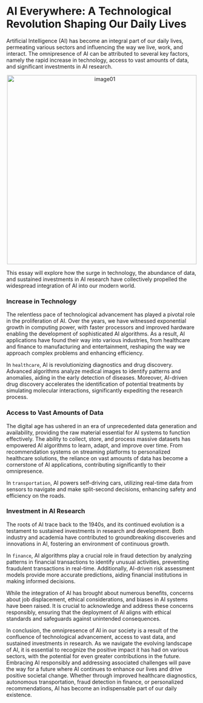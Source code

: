 # AI Everywhere: A Technological Revolution Shaping Our Daily Lives

Artificial Intelligence (AI) has become an integral part of our daily lives, permeating various sectors and influencing the way we live, work, and interact. The omnipresence of AI can be attributed to several key factors, namely the rapid increase in technology, access to vast amounts of data, and significant investments in AI research.

<p align="center">
	<img src="./image/should-ai-replace-scientists-image02.png" alt="image01" width="500">
</p>

This essay will explore how the surge in technology, the abundance of data, and sustained investments in AI research have collectively propelled the widespread integration of AI into our modern world.

### Increase in Technology

The relentless pace of technological advancement has played a pivotal role in the proliferation of AI. Over the years, we have witnessed exponential growth in computing power, with faster processors and improved hardware enabling the development of sophisticated AI algorithms. As a result, AI applications have found their way into various industries, from healthcare and finance to manufacturing and entertainment, reshaping the way we approach complex problems and enhancing efficiency.

In `healthcare`, AI is revolutionizing diagnostics and drug discovery. Advanced algorithms analyze medical images to identify patterns and anomalies, aiding in the early detection of diseases. Moreover, AI-driven drug discovery accelerates the identification of potential treatments by simulating molecular interactions, significantly expediting the research process.

### Access to Vast Amounts of Data

The digital age has ushered in an era of unprecedented data generation and availability, providing the raw material essential for AI systems to function effectively. The ability to collect, store, and process massive datasets has empowered AI algorithms to learn, adapt, and improve over time. From recommendation systems on streaming platforms to personalized healthcare solutions, the reliance on vast amounts of data has become a cornerstone of AI applications, contributing significantly to their omnipresence.

In `transportation`, AI powers self-driving cars, utilizing real-time data from sensors to navigate and make split-second decisions, enhancing safety and efficiency on the roads.

### Investment in AI Research

The roots of AI trace back to the 1940s, and its continued evolution is a testament to sustained investments in research and development. Both industry and academia have contributed to groundbreaking discoveries and innovations in AI, fostering an environment of continuous growth.

In `finance`, AI algorithms play a crucial role in fraud detection by analyzing patterns in financial transactions to identify unusual activities, preventing fraudulent transactions in real-time. Additionally, AI-driven risk assessment models provide more accurate predictions, aiding financial institutions in making informed decisions.


While the integration of AI has brought about numerous benefits, concerns about job displacement, ethical considerations, and biases in AI systems have been raised. It is crucial to acknowledge and address these concerns responsibly, ensuring that the deployment of AI aligns with ethical standards and safeguards against unintended consequences.


In conclusion, the omnipresence of AI in our society is a result of the confluence of technological advancement, access to vast data, and sustained investments in research. As we navigate the evolving landscape of AI, it is essential to recognize the positive impact it has had on various sectors, with the potential for even greater contributions in the future. Embracing AI responsibly and addressing associated challenges will pave the way for a future where AI continues to enhance our lives and drive positive societal change. Whether through improved healthcare diagnostics, autonomous transportation, fraud detection in finance, or personalized recommendations, AI has become an indispensable part of our daily existence.
